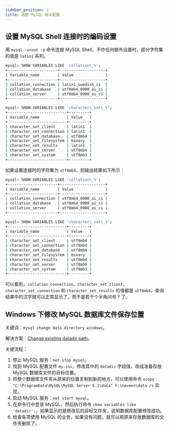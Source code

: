 ```yaml
---
sidebar_position: 2
title: 调整 MySQL 相关配置
---
```


## 设置 MySQL Shell 连接时的编码设置

用 `mysql -uroot -p` 命令连接 MySQL Shell，不作任何额外设置时，部分字符集的值是 `latin1` 系列。

```sh
mysql> SHOW VARIABLES LIKE 'collation\_%';
+----------------------+--------------------+
| Variable_name        | Value              |
+----------------------+--------------------+
| collation_connection | latin1_swedish_ci  |
| collation_database   | utf8mb4_0900_ai_ci |
| collation_server     | utf8mb4_0900_ai_ci |
+----------------------+--------------------+

mysql> SHOW VARIABLES LIKE 'character\_set\_%';
+--------------------------+---------+
| Variable_name            | Value   |
+--------------------------+---------+
| character_set_client     | latin1  |
| character_set_connection | latin1  |
| character_set_database   | utf8mb4 |
| character_set_filesystem | binary  |
| character_set_results    | latin1  |
| character_set_server     | utf8mb4 |
| character_set_system     | utf8mb3 |
+--------------------------+---------+
```

如果设置连接时的字符集为 `utf8mb4`，则输出结果如下所示：

```sh
mysql> SHOW VARIABLES LIKE 'collation\_%';
+----------------------+--------------------+
| Variable_name        | Value              |
+----------------------+--------------------+
| collation_connection | utf8mb4_0900_ai_ci |
| collation_database   | utf8mb4_0900_ai_ci |
| collation_server     | utf8mb4_0900_ai_ci |
+----------------------+--------------------+

mysql> SHOW VARIABLES LIKE 'character\_set\_%';
+--------------------------+---------+
| Variable_name            | Value   |
+--------------------------+---------+
| character_set_client     | utf8mb4 |
| character_set_connection | utf8mb4 |
| character_set_database   | utf8mb4 |
| character_set_filesystem | binary  |
| character_set_results    | utf8mb4 |
| character_set_server     | utf8mb4 |
| character_set_system     | utf8mb3 |
+--------------------------+---------+
```

可以看到，`collation_connection`、`character_set_client`、`character_set_connection` 和 `character_set_results` 的值都是 `utf8mb4`，查询结果中的汉字就可以正常显示了，而不是若干个半角问号 ? 了。

## Windows 下修改 MySQL 数据库文件保存位置

关键词：`mysql change data directory windows`。

解决方案：[Change existing datadir path](https://dba.stackexchange.com/questions/24403/change-existing-datadir-path)。

关键流程：

1. 停止 MySQL 服务：`net stop mysql`。
2. 找到 MySQL 配置文件 `my.ini`，修改其中的 `datadir` 字段值，改成准备存放 MySQL 数据库文件的目标位置。
3. 将整个数据库文件夹从原来的位置复制到新的地方，可以使用命令 `xcopy "C:\ProgramData\MySQL\MySQL Server 5.1\data" F:\naveen\data /s` 实现。
4. 启动 MySQL 服务：`net start mysql`。
5. 在命令行中登录 MySQL，然后执行命令 `show variables like 'datadir';`，如果显示的是修改后的目标文件夹，说明数据库配置修改成功。
6. 检查各项使用 MySQL 的业务，如果没有问题，就可以把原来存放数据库的文件夹删除了。

